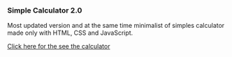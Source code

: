 ### Simple Calculator 2.0

Most updated version and at the same time minimalist of simples calculator made only with HTML, CSS and JavaScript.

[Click here for the see the calculator](https://mateusesm.github.io/simple-calculator-2/)
